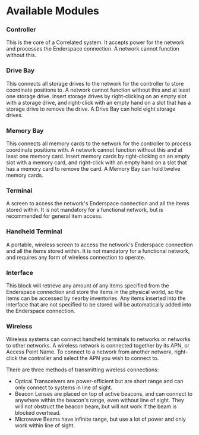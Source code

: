 # Available Modules

### Controller

This is the core of a Correlated system. It accepts power for the network and processes the Enderspace connection. A network cannot function without this.

### Drive Bay

This connects all storage drives to the network for the controller to store coordinate positions to. A network cannot function without this and at least one storage drive. Insert storage drives by right-clicking on an empty slot with a storage drive, and right-click with an empty hand on a slot that has a storage drive to remove the drive. A Drive Bay can hold eight storage drives.

### Memory Bay

This connects all memory cards to the network for the controller to process coordinate positions with. A network cannot function without this and at least one memory card. Insert memory cards by right-clicking on an empty slot with a memory card, and right-click with an empty hand on a slot that has a memory card to remove the card. A Memory Bay can hold twelve memory cards.


### Terminal

A screen to access the network's Enderspace connection and all the items stored within. It is not mandatory for a functional network, but is recommended for general item access.

### Handheld Terminal

A portable, wireless screen to access the network's Enderspace connection and all the items stored within. It is not mandatory for a functional network, and requires any form of wireless connection to operate.

### Interface

This block will retrieve any amount of any items specified from the Enderspace connection and store the items in the physical world, so the items can be accessed by nearby inventories. Any items inserted into the interface that are not specified to be stored will be automatically added into the Enderspace connection.

### Wireless

Wireless systems can connect handheld terminals to networks or networks to other networks. A wireless network is connected together by its APN, or Access Point Name. To connect to a network from another network, right-click the controller and select the APN you wish to connect to.

There are three methods of transmitting wireless connections:
- Optical Transceivers are power-efficient but are short range and can only connect to systems in line of sight.
- Beacon Lenses are placed on top of active beacons, and can connect to anywhere within the beacon's range, even without line of sight. They will not obstruct the beacon beam, but will not work if the beam is blocked overhead.
- Microwave Beams have infinite range, but use a lot of power and only work within line of sight.
